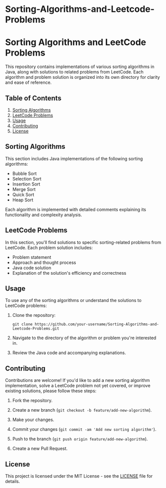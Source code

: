 # Sorting-Algorithms-and-Leetcode-Problems

# Sorting Algorithms and LeetCode Problems

This repository contains implementations of various sorting algorithms in Java, along with solutions to related problems from LeetCode. Each algorithm and problem solution is organized into its own directory for clarity and ease of reference.

## Table of Contents

1. [Sorting Algorithms](#sorting-algorithms)
2. [LeetCode Problems](#leetcode-problems)
3. [Usage](#usage)
4. [Contributing](#contributing)
5. [License](#license)

## Sorting Algorithms

This section includes Java implementations of the following sorting algorithms:

- Bubble Sort
- Selection Sort
- Insertion Sort
- Merge Sort
- Quick Sort
- Heap Sort

Each algorithm is implemented with detailed comments explaining its functionality and complexity analysis.

## LeetCode Problems

In this section, you'll find solutions to specific sorting-related problems from LeetCode. Each problem solution includes:

- Problem statement
- Approach and thought process
- Java code solution
- Explanation of the solution's efficiency and correctness

## Usage

To use any of the sorting algorithms or understand the solutions to LeetCode problems:

1. Clone the repository:
   ```
   git clone https://github.com/your-username/Sorting-Algorithms-and-Leetcode-Problems.git
   ```

2. Navigate to the directory of the algorithm or problem you're interested in.

3. Review the Java code and accompanying explanations.

## Contributing

Contributions are welcome! If you'd like to add a new sorting algorithm implementation, solve a LeetCode problem not yet covered, or improve existing solutions, please follow these steps:

1. Fork the repository.

2. Create a new branch (`git checkout -b feature/add-new-algorithm`).

3. Make your changes.

4. Commit your changes (`git commit -am 'Add new sorting algorithm'`).

5. Push to the branch (`git push origin feature/add-new-algorithm`).

6. Create a new Pull Request.

## License

This project is licensed under the MIT License - see the [LICENSE](LICENSE) file for details.
